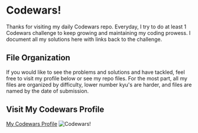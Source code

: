 # Codewars!

Thanks for visiting my daily Codewars repo. Everyday, I try to do at least 1 Codewars challenge to keep growing and maintaining my coding prowess. I document all my solutions here with links back to the challenge.

## File Organization

If you would like to see the problems and solutions and have tackled, feel free to visit my profile below or see my repo files. For the most part, all my files are organized by difficulty, lower number kyu's are harder, and files are named by the date of submission.

## Visit My Codewars Profile

[My Codewars Profile](https://www.codewars.com/users/jpmbvistro)
![Codewars!](https://www.codewars.com/users/jpmbvistro/badges/large)
